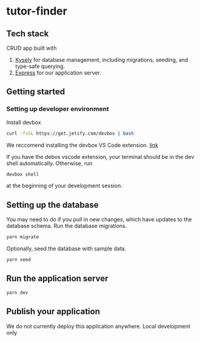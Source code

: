 # tutor-finder

## Tech stack

CRUD app built with

1. [Kysely](https://kysely.dev/) for database management, including migrations, seeding, and type-safe querying.
2. [Express](https://expressjs.com/) for our application server.

## Getting started

### Setting up developer environment

Install devbox

```sh
curl -fsSL https://get.jetify.com/devbox | bash
```

We reccomend installing the devbox VS Code extension. [link](https://marketplace.visualstudio.com/items?itemName=jetpack-io.devbox)

If you have the debox vscode extension, your terminal should be in the dev shell automatically. Otherwise, run

```sh
devbox shell
```

at the beginning of your development session.

## Setting up the database

You may need to do if you pull in new changes, which have updates to the database schema.
Run the database migrations.

```sh
yarn migrate
```

Optionally, seed the database with sample data.

```sh
yarn seed
```

## Run the application server

```sh
yarn dev
```

## Publish your application

We do not currently deploy this application anywhere. Local development only
